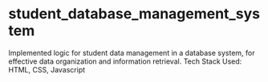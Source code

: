 # student_database_management_system
Implemented logic for student data management in a database system, for effective data organization and information retrieval.
Tech Stack Used: HTML, CSS, Javascript
